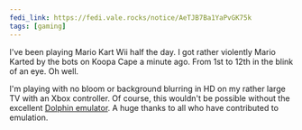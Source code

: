 ```yaml
---
fedi_link: https://fedi.vale.rocks/notice/AeTJB7Ba1YaPvGK75k
tags: [gaming]
---
```


I've been playing Mario Kart Wii half the day. I got rather violently Mario Karted by the bots on Koopa Cape a minute ago. From 1st to 12th in the blink of an eye. Oh well.

I'm playing with no bloom or background blurring in HD on my rather large TV with an Xbox controller. Of course, this wouldn't be possible without the excellent [Dolphin emulator](https://dolphin-emu.org). A huge thanks to all who have contributed to emulation.
